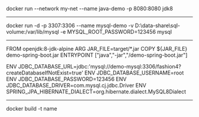 docker run --network my-net --name java-demo -p 8080:8080 jdk8

-------------------------------------------
docker run -d -p 3307:3306 --name mysql-demo -v D:\data-share\sql-volume:/var/lib/mysql -e MYSQL_ROOT_PASSWORD=123456 mysql

-------------------------------------------

FROM openjdk:8-jdk-alpine
ARG JAR_FILE=target/*.jar
COPY ${JAR_FILE} demo-spring-boot.jar
ENTRYPOINT ["java","-jar","/demo-spring-boot.jar"]

ENV JDBC_DATABASE_URL=jdbc:'mysql://demo-mysql:3306/fashion4?createDatabaseIfNotExist=true'
ENV JDBC_DATABASE_USERNAME=root
ENV JDBC_DATABASE_PASSWORD=123456
ENV JDBC_DATABASE_DRIVER=com.mysql.cj.jdbc.Driver
ENV SPRING_JPA_HIBERNATE_DIALECT=org.hibernate.dialect.MySQL8Dialect

-------------------------------------------
docker build -t name
